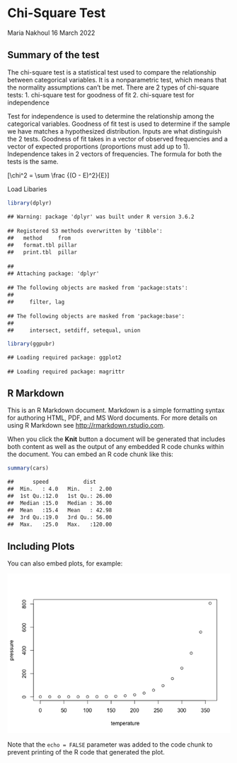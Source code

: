 Chi-Square Test
================
Maria Nakhoul
16 March 2022

## Summary of the test

The chi-square test is a statistical test used to compare the
relationship between categorical variables. It is a nonparametric test,
which means that the normality assumptions can’t be met. There are 2
types of chi-square tests: 1. chi-square test for goodness of fit 2.
chi-square test for independence

Test for independence is used to determine the relationship among the
categorical variables. Goodness of fit test is used to determine if the
sample we have matches a hypothesized distribution. Inputs are what
distinguish the 2 tests. Goodness of fit takes in a vector of observed
frequencies and a vector of expected proportions (proportions must add
up to 1). Independence takes in 2 vectors of frequencies. The formula
for both the tests is the same.

\[\chi^2 = \sum \frac {(O - E)^2}{E}\]

Load Libaries

``` r
library(dplyr)
```

    ## Warning: package 'dplyr' was built under R version 3.6.2

    ## Registered S3 methods overwritten by 'tibble':
    ##   method     from  
    ##   format.tbl pillar
    ##   print.tbl  pillar

    ## 
    ## Attaching package: 'dplyr'

    ## The following objects are masked from 'package:stats':
    ## 
    ##     filter, lag

    ## The following objects are masked from 'package:base':
    ## 
    ##     intersect, setdiff, setequal, union

``` r
library(ggpubr)
```

    ## Loading required package: ggplot2

    ## Loading required package: magrittr

## R Markdown

This is an R Markdown document. Markdown is a simple formatting syntax
for authoring HTML, PDF, and MS Word documents. For more details on
using R Markdown see <http://rmarkdown.rstudio.com>.

When you click the **Knit** button a document will be generated that
includes both content as well as the output of any embedded R code
chunks within the document. You can embed an R code chunk like this:

``` r
summary(cars)
```

    ##      speed           dist       
    ##  Min.   : 4.0   Min.   :  2.00  
    ##  1st Qu.:12.0   1st Qu.: 26.00  
    ##  Median :15.0   Median : 36.00  
    ##  Mean   :15.4   Mean   : 42.98  
    ##  3rd Qu.:19.0   3rd Qu.: 56.00  
    ##  Max.   :25.0   Max.   :120.00

## Including Plots

You can also embed plots, for example:

![](Chi-Squared-Test_files/figure-gfm/pressure-1.png)<!-- -->

Note that the `echo = FALSE` parameter was added to the code chunk to
prevent printing of the R code that generated the plot.
